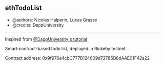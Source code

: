## ethTodoList
* @authors: Nicolas Halperin, Lucas Grasso
* @credits: DappUniversity
---
Inspired from [@DappUniversity´s tutorial](https://github.com/dappuniversity/eth-todo-list)

Smart-contract-based todo list, deployed in Rinkeby testnet.

Contract address: 0x9f976e4cbC777B124609d72786B6dAAE01F42a22

